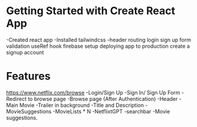 # Getting Started with Create React App
-Created react app
-Installed tailwindcss
-header
routing
login
sign up
form validation
useRef hook
firebase setup
deploying app to production
create a signup account


# Features
https://www.netflix.com/browse
 -Login/Sign Up
  -Sign In/ Sign Up Form
  -Redirect to browse page
 -Browse page (After Authentication)
  -Header
  -Main Movie
    -Trailer in background
    -Title and Description
    -MovieSuggestions
        -MovieLists * N
 -NetflixtGPT
    -searchbar
    -Movie suggestions.

